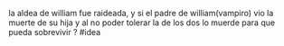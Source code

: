 la aldea de william fue raideada, y si el padre de william(vampiro) vio la muerte de su hija y al no poder tolerar la de los dos lo muerde para que pueda sobrevivir ? 
#idea